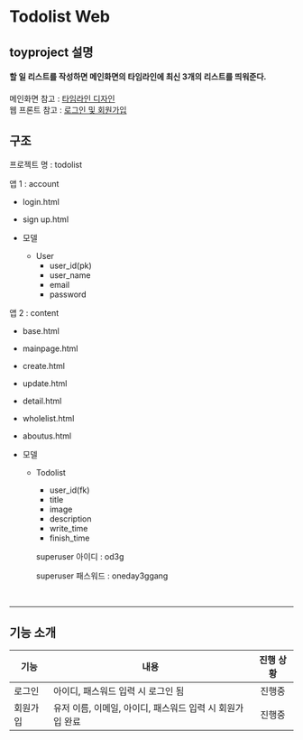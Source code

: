 # Todolist Web

## toyproject 설명

#### 할 일 리스트를 작성하면 메인화면의 타임라인에 최신 3개의 리스트를 띄워준다.

메인화면 참고 : [타임라인 디자인](https://www.w3schools.com/howto/howto_css_timeline.asp)    
웹 프론트 참고 : [로그인 및 회원가입](https://codepen.io/)    

## 구조

프로젝트 명 : todolist

앱 1 :  account

- login.html

- sign up.html
- 모델
  - User 
    - user_id(pk)
    - user_name
    - email
    - password

앱 2 :  content

- base.html

- mainpage.html
- create.html
- update.html
- detail.html
- wholelist.html
- aboutus.html
- 모델
  - Todolist
    - user_id(fk)
    - title
    - image
    - description
    - write_time
    - finish_time
    
    superuser 아이디 : od3g
    <p></p>
    superuser 패스워드 : oneday3ggang    
    
    
    
<br/>    
<hr/>    

## 기능 소개     
|기능|내용|진행 상황|
|------|---|:---:|
|로그인|아이디, 패스워드 입력 시 로그인 됨|진행중|
|회원가입|유저 이름, 이메일, 아이디, 패스워드 입력 시 회원가입 완료|진행중|
